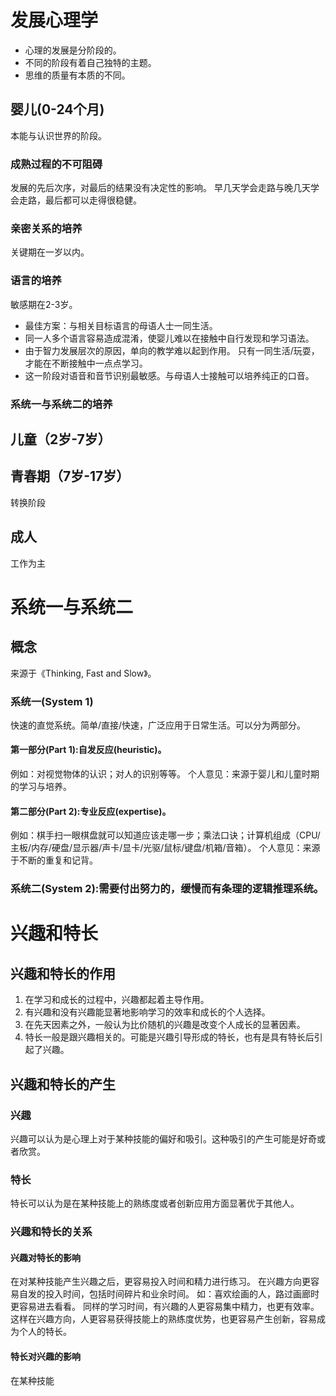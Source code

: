 发展心理学
====================

+ 心理的发展是分阶段的。
+ 不同的阶段有着自己独特的主题。
+ 思维的质量有本质的不同。

婴儿(0-24个月)
--------------------
本能与认识世界的阶段。

### 成熟过程的不可阻碍
发展的先后次序，对最后的结果没有决定性的影响。
早几天学会走路与晚几天学会走路，最后都可以走得很稳健。

### 亲密关系的培养
关键期在一岁以内。

### 语言的培养
敏感期在2-3岁。

+ 最佳方案：与相关目标语言的母语人士一同生活。
+ 同一人多个语言容易造成混淆，使婴儿难以在接触中自行发现和学习语法。
+ 由于智力发展层次的原因，单向的教学难以起到作用。
只有一同生活/玩耍，才能在不断接触中一点点学习。
+ 这一阶段对语音和音节识别最敏感。与母语人士接触可以培养纯正的口音。

### 系统一与系统二的培养


儿童（2岁-7岁）
--------------------

青春期（7岁-17岁）
--------------------
转换阶段

成人
--------------------
工作为主

系统一与系统二
====================

概念
--------------------
来源于《Thinking, Fast and Slow》。

### 系统一(System 1)
快速的直觉系统。简单/直接/快速，广泛应用于日常生活。可以分为两部分。

#### 第一部分(Part 1):自发反应(heuristic)。
例如：对视觉物体的认识；对人的识别等等。
个人意见：来源于婴儿和儿童时期的学习与培养。

#### 第二部分(Part 2):专业反应(expertise)。
例如：棋手扫一眼棋盘就可以知道应该走哪一步；乘法口诀；计算机组成（CPU/主板/内存/硬盘/显示器/声卡/显卡/光驱/鼠标/键盘/机箱/音箱）。
个人意见：来源于不断的重复和记背。

### 系统二(System 2):需要付出努力的，缓慢而有条理的逻辑推理系统。

兴趣和特长
====================

兴趣和特长的作用
--------------------
1. 在学习和成长的过程中，兴趣都起着主导作用。
2. 有兴趣和没有兴趣能显著地影响学习的效率和成长的个人选择。
3. 在先天因素之外，一般认为比价随机的兴趣是改变个人成长的显著因素。
4. 特长一般是跟兴趣相关的。可能是兴趣引导形成的特长，也有是具有特长后引起了兴趣。

兴趣和特长的产生
--------------------
### 兴趣

兴趣可以认为是心理上对于某种技能的偏好和吸引。这种吸引的产生可能是好奇或者欣赏。

### 特长

特长可以认为是在某种技能上的熟练度或者创新应用方面显著优于其他人。

### 兴趣和特长的关系

#### 兴趣对特长的影响

在对某种技能产生兴趣之后，更容易投入时间和精力进行练习。
在兴趣方向更容易自发的投入时间，包括时间碎片和业余时间。
如：喜欢绘画的人，路过画廊时更容易进去看看。
同样的学习时间，有兴趣的人更容易集中精力，也更有效率。
这样在兴趣方向，人更容易获得技能上的熟练度优势，也更容易产生创新，容易成为个人的特长。

#### 特长对兴趣的影响

在某种技能